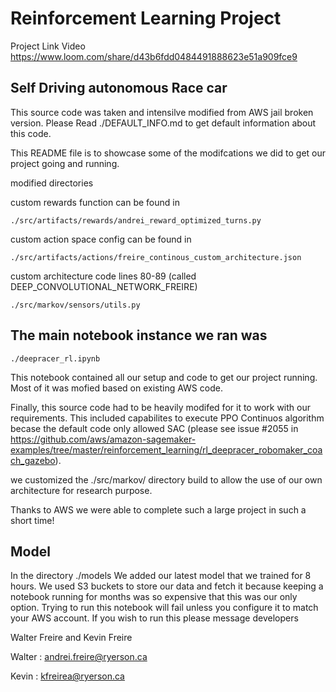 # Reinforcement Learning Project
Project Link Video
https://www.loom.com/share/d43b6fdd0484491888623e51a909fce9
## Self Driving autonomous Race car

This source code was taken and intensilve modified from AWS jail broken version.  Please Read ./DEFAULT_INFO.md to get default information about this code.

This README file is to showcase some of the modifcations we did to get our project going and running.

modified directories

custom rewards function can be found in

    ./src/artifacts/rewards/andrei_reward_optimized_turns.py

custom action space config can be found in

    ./src/artifacts/actions/freire_continous_custom_architecture.json

custom architecture code lines 80-89 (called DEEP_CONVOLUTIONAL_NETWORK_FREIRE)

    ./src/markov/sensors/utils.py

## The main notebook instance we ran was

    ./deepracer_rl.ipynb

This notebook contained all our setup and code to get our project running.  Most of it was mofied based on existing AWS code.



Finally, this source code had to be heavily modifed for it to work with our requirements.  This included capabilites to execute PPO Continuos algorithm becase the default code only allowed SAC (please see issue #2055 in https://github.com/aws/amazon-sagemaker-examples/tree/master/reinforcement_learning/rl_deepracer_robomaker_coach_gazebo).

we customized the ./src/markov/ directory build to allow the use of our own architecture for research purpose.

Thanks to AWS we were able to complete such a large project in such a short time!

## Model

In the directory
    ./models
We added our latest model that we trained for 8 hours.  We used S3 buckets to store our data and fetch it because keeping a notebook running for months was so expensive that this was our only option.
Trying to run this notebook will fail unless you configure it to match your AWS account.  If you wish to run this please message developers


Walter Freire and Kevin Freire

Walter : andrei.freire@ryerson.ca

Kevin  : kfreirea@ryerson.ca

